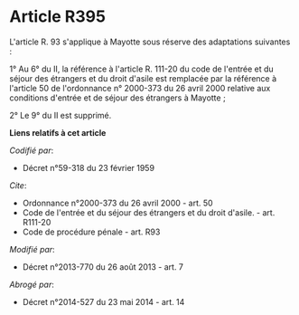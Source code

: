 # Article R395

L'article R. 93 s'applique à Mayotte sous réserve des adaptations suivantes : 

1° Au 6° du II, la référence à l'article R. 111-20 du code de l'entrée et du séjour des étrangers et du droit d'asile est
remplacée par la référence à l'article 50 de l'ordonnance n° 2000-373 du 26 avril 2000 relative aux conditions d'entrée et de
séjour des étrangers à Mayotte ; 

2° Le 9° du II est supprimé.

**Liens relatifs à cet article**

_Codifié par_:

  - Décret n°59-318 du 23 février 1959

_Cite_:

  - Ordonnance n°2000-373 du 26 avril 2000 - art. 50
  - Code de l'entrée et du séjour des étrangers et du droit d'asile. - art. R111-20
  - Code de procédure pénale - art. R93

_Modifié par_:

  - Décret n°2013-770 du 26 août 2013 - art. 7

_Abrogé par_:

  - Décret n°2014-527 du 23 mai 2014 - art. 14
